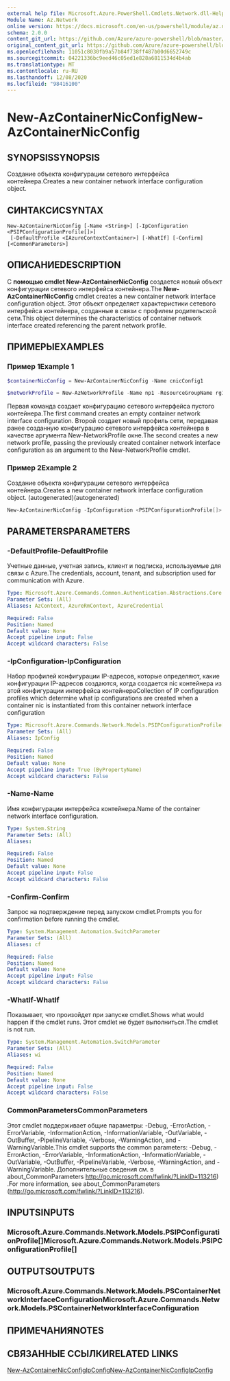```yaml
---
external help file: Microsoft.Azure.PowerShell.Cmdlets.Network.dll-Help.xml
Module Name: Az.Network
online version: https://docs.microsoft.com/en-us/powershell/module/az.network/new-AzContainerNicconfig
schema: 2.0.0
content_git_url: https://github.com/Azure/azure-powershell/blob/master/src/Network/Network/help/New-AzContainerNicConfig.md
original_content_git_url: https://github.com/Azure/azure-powershell/blob/master/src/Network/Network/help/New-AzContainerNicConfig.md
ms.openlocfilehash: 11051c8030fb9a57b84f738ff487b00d6652749c
ms.sourcegitcommit: 04221336bc9eed46c05ed1e828a6811534d4b4ab
ms.translationtype: MT
ms.contentlocale: ru-RU
ms.lasthandoff: 12/08/2020
ms.locfileid: "98416100"
---
```

# <span data-ttu-id="cffcc-101">New-AzContainerNicConfig</span><span class="sxs-lookup"><span data-stu-id="cffcc-101">New-AzContainerNicConfig</span></span>

## <span data-ttu-id="cffcc-102">SYNOPSIS</span><span class="sxs-lookup"><span data-stu-id="cffcc-102">SYNOPSIS</span></span>
<span data-ttu-id="cffcc-103">Создание объекта конфигурации сетевого интерфейса контейнера.</span><span class="sxs-lookup"><span data-stu-id="cffcc-103">Creates a new container network interface configuration object.</span></span>

## <span data-ttu-id="cffcc-104">СИНТАКСИС</span><span class="sxs-lookup"><span data-stu-id="cffcc-104">SYNTAX</span></span>

```
New-AzContainerNicConfig [-Name <String>] [-IpConfiguration <PSIPConfigurationProfile[]>]
 [-DefaultProfile <IAzureContextContainer>] [-WhatIf] [-Confirm] [<CommonParameters>]
```

## <span data-ttu-id="cffcc-105">ОПИСАНИЕ</span><span class="sxs-lookup"><span data-stu-id="cffcc-105">DESCRIPTION</span></span>
<span data-ttu-id="cffcc-106">С **помощью cmdlet New-AzContainerNicConfig** создается новый объект конфигурации сетевого интерфейса контейнера.</span><span class="sxs-lookup"><span data-stu-id="cffcc-106">The **New-AzContainerNicConfig** cmdlet creates a new container network interface configuration object.</span></span> <span data-ttu-id="cffcc-107">Этот объект определяет характеристики сетевого интерфейса контейнера, созданные в связи с профилем родительской сети.</span><span class="sxs-lookup"><span data-stu-id="cffcc-107">This object determines the characteristics of container network interface created referencing the parent network profile.</span></span>

## <span data-ttu-id="cffcc-108">ПРИМЕРЫ</span><span class="sxs-lookup"><span data-stu-id="cffcc-108">EXAMPLES</span></span>

### <span data-ttu-id="cffcc-109">Пример 1</span><span class="sxs-lookup"><span data-stu-id="cffcc-109">Example 1</span></span>
```powershell
$containerNicConfig = New-AzContainerNicConfig -Name cnicConfig1

$networkProfile = New-AzNetworkProfile -Name np1 -ResourceGroupName rg1 -Location westus -ContainerNetworkInterfaceConfiguration $containerNicConfig
```

<span data-ttu-id="cffcc-110">Первая команда создает конфигурацию сетевого интерфейса пустого контейнера.</span><span class="sxs-lookup"><span data-stu-id="cffcc-110">The first command creates an empty container network interface configuration.</span></span> <span data-ttu-id="cffcc-111">Второй создает новый профиль сети, передавая ранее созданную конфигурацию сетевого интерфейса контейнера в качестве аргумента New-NetworkProfile окне.</span><span class="sxs-lookup"><span data-stu-id="cffcc-111">The second creates a new network profile, passing the previously created container network interface configuration as an argument to the New-NetworkProfile cmdlet.</span></span>

### <span data-ttu-id="cffcc-112">Пример 2</span><span class="sxs-lookup"><span data-stu-id="cffcc-112">Example 2</span></span>

<span data-ttu-id="cffcc-113">Создание объекта конфигурации сетевого интерфейса контейнера.</span><span class="sxs-lookup"><span data-stu-id="cffcc-113">Creates a new container network interface configuration object.</span></span> <span data-ttu-id="cffcc-114">(autogenerated)</span><span class="sxs-lookup"><span data-stu-id="cffcc-114">(autogenerated)</span></span>

<!-- Aladdin Generated Example -->
```powershell
New-AzContainerNicConfig -IpConfiguration <PSIPConfigurationProfile[]> -Name cnic
```

## <span data-ttu-id="cffcc-115">PARAMETERS</span><span class="sxs-lookup"><span data-stu-id="cffcc-115">PARAMETERS</span></span>

### <span data-ttu-id="cffcc-116">-DefaultProfile</span><span class="sxs-lookup"><span data-stu-id="cffcc-116">-DefaultProfile</span></span>
<span data-ttu-id="cffcc-117">Учетные данные, учетная запись, клиент и подписка, используемые для связи с Azure.</span><span class="sxs-lookup"><span data-stu-id="cffcc-117">The credentials, account, tenant, and subscription used for communication with Azure.</span></span>

```yaml
Type: Microsoft.Azure.Commands.Common.Authentication.Abstractions.Core.IAzureContextContainer
Parameter Sets: (All)
Aliases: AzContext, AzureRmContext, AzureCredential

Required: False
Position: Named
Default value: None
Accept pipeline input: False
Accept wildcard characters: False
```

### <span data-ttu-id="cffcc-118">-IpConfiguration</span><span class="sxs-lookup"><span data-stu-id="cffcc-118">-IpConfiguration</span></span>
<span data-ttu-id="cffcc-119">Набор профилей конфигурации IP-адресов, которые определяют, какие конфигурации IP-адресов создаются, когда создается nic контейнера из этой конфигурации интерфейса контейнера</span><span class="sxs-lookup"><span data-stu-id="cffcc-119">Collection of IP configuration profiles which determine what ip configurations are created when a container nic is instantiated from this container network interface configuration</span></span>

```yaml
Type: Microsoft.Azure.Commands.Network.Models.PSIPConfigurationProfile[]
Parameter Sets: (All)
Aliases: IpConfig

Required: False
Position: Named
Default value: None
Accept pipeline input: True (ByPropertyName)
Accept wildcard characters: False
```

### <span data-ttu-id="cffcc-120">-Name</span><span class="sxs-lookup"><span data-stu-id="cffcc-120">-Name</span></span>
<span data-ttu-id="cffcc-121">Имя конфигурации интерфейса контейнера.</span><span class="sxs-lookup"><span data-stu-id="cffcc-121">Name of the container network interface configuration.</span></span>

```yaml
Type: System.String
Parameter Sets: (All)
Aliases:

Required: False
Position: Named
Default value: None
Accept pipeline input: False
Accept wildcard characters: False
```

### <span data-ttu-id="cffcc-122">-Confirm</span><span class="sxs-lookup"><span data-stu-id="cffcc-122">-Confirm</span></span>
<span data-ttu-id="cffcc-123">Запрос на подтверждение перед запуском cmdlet.</span><span class="sxs-lookup"><span data-stu-id="cffcc-123">Prompts you for confirmation before running the cmdlet.</span></span>

```yaml
Type: System.Management.Automation.SwitchParameter
Parameter Sets: (All)
Aliases: cf

Required: False
Position: Named
Default value: None
Accept pipeline input: False
Accept wildcard characters: False
```

### <span data-ttu-id="cffcc-124">-WhatIf</span><span class="sxs-lookup"><span data-stu-id="cffcc-124">-WhatIf</span></span>
<span data-ttu-id="cffcc-125">Показывает, что произойдет при запуске cmdlet.</span><span class="sxs-lookup"><span data-stu-id="cffcc-125">Shows what would happen if the cmdlet runs.</span></span>
<span data-ttu-id="cffcc-126">Этот cmdlet не будет выполниться.</span><span class="sxs-lookup"><span data-stu-id="cffcc-126">The cmdlet is not run.</span></span>

```yaml
Type: System.Management.Automation.SwitchParameter
Parameter Sets: (All)
Aliases: wi

Required: False
Position: Named
Default value: None
Accept pipeline input: False
Accept wildcard characters: False
```

### <span data-ttu-id="cffcc-127">CommonParameters</span><span class="sxs-lookup"><span data-stu-id="cffcc-127">CommonParameters</span></span>
<span data-ttu-id="cffcc-128">Этот cmdlet поддерживает общие параметры: -Debug, -ErrorAction, -ErrorVariable, -InformationAction, -InformationVariable, -OutVariable, -OutBuffer, -PipelineVariable, -Verbose, -WarningAction, and -WarningVariable.</span><span class="sxs-lookup"><span data-stu-id="cffcc-128">This cmdlet supports the common parameters: -Debug, -ErrorAction, -ErrorVariable, -InformationAction, -InformationVariable, -OutVariable, -OutBuffer, -PipelineVariable, -Verbose, -WarningAction, and -WarningVariable.</span></span> <span data-ttu-id="cffcc-129">Дополнительные сведения см. в about_CommonParameters http://go.microsoft.com/fwlink/?LinkID=113216) .</span><span class="sxs-lookup"><span data-stu-id="cffcc-129">For more information, see about_CommonParameters (http://go.microsoft.com/fwlink/?LinkID=113216).</span></span>

## <span data-ttu-id="cffcc-130">INPUTS</span><span class="sxs-lookup"><span data-stu-id="cffcc-130">INPUTS</span></span>

### <span data-ttu-id="cffcc-131">Microsoft.Azure.Commands.Network.Models.PSIPConfigurationProfile[]</span><span class="sxs-lookup"><span data-stu-id="cffcc-131">Microsoft.Azure.Commands.Network.Models.PSIPConfigurationProfile[]</span></span>

## <span data-ttu-id="cffcc-132">OUTPUTS</span><span class="sxs-lookup"><span data-stu-id="cffcc-132">OUTPUTS</span></span>

### <span data-ttu-id="cffcc-133">Microsoft.Azure.Commands.Network.Models.PSContainerNetworkInterfaceConfiguration</span><span class="sxs-lookup"><span data-stu-id="cffcc-133">Microsoft.Azure.Commands.Network.Models.PSContainerNetworkInterfaceConfiguration</span></span>

## <span data-ttu-id="cffcc-134">ПРИМЕЧАНИЯ</span><span class="sxs-lookup"><span data-stu-id="cffcc-134">NOTES</span></span>

## <span data-ttu-id="cffcc-135">СВЯЗАННЫЕ ССЫЛКИ</span><span class="sxs-lookup"><span data-stu-id="cffcc-135">RELATED LINKS</span></span>

[<span data-ttu-id="cffcc-136">New-AzContainerNicConfigIpConfig</span><span class="sxs-lookup"><span data-stu-id="cffcc-136">New-AzContainerNicConfigIpConfig</span></span>](./New-AzContainerNicConfigIpConfig.md)
